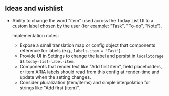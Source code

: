 ## Ideas and wishlist

- Ability to change the word "item" used across the Today List UI to a custom label chosen by the user (for example: "Task", "To-do", "Note").

  Implementation notes:
  - Expose a small translation map or config object that components reference for labels (e.g., `labels.item = 'Task'`).
  - Provide UI in Settings to change the label and persist in `localStorage` as `today-list-label-item`.
  - Components that render text like "Add first item", field placeholders, or item ARIA labels should read from this config at render-time and update when the setting changes.
  - Consider pluralization (item/items) and simple interpolation for strings like "Add first {item}".
